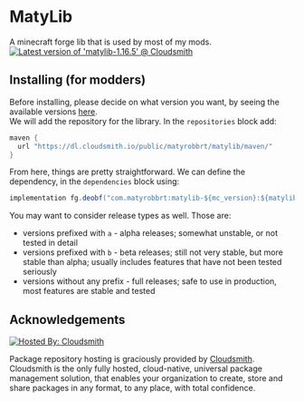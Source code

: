# MatyLib
A minecraft forge lib that is used by most of my mods. <br>
[![Latest version of 'matylib-1.16.5' @ Cloudsmith](https://api-prd.cloudsmith.io/v1/badges/version/matyrobbrt/matylib/maven/matylib-1.16.5/latest/a=noarch;xg=com.matyrobbrt/?render=true&show_latest=true)](https://cloudsmith.io/~matyrobbrt/repos/matylib/packages/detail/maven/matylib-1.16.5/latest/a=noarch;xg=com.matyrobbrt/)

## Installing (for modders)
Before installing, please decide on what version you want, by seeing the available versions [here](https://cloudsmith.io/~matyrobbrt/repos/matylib/packages/). <br>
We will add the repository for the library. In the `repositories` block add:
```java
maven {
  url "https://dl.cloudsmith.io/public/matyrobbrt/matylib/maven/"
}
```
From here, things are pretty straightforward. We can define the dependency, in the `dependencies` block using:
```java
implementation fg.deobf("com.matyrobbrt:matylib-${mc_version}:${matylib_version}") // Make sure to define these values in your gradle.properties, and make sure that the version you are targetting exists!
```
You may want to consider release types as well. Those are:
- versions prefixed with `a` - alpha releases; somewhat unstable, or not tested in detail
- versions prefixed with `b` - beta releases; still not very stable, but more stable than alpha; usually includes features that have not been tested seriously 
- versions without any prefix - full releases; safe to use in production, most features are stable and tested
## Acknowledgements
[![Hosted By: Cloudsmith](https://img.shields.io/badge/OSS%20hosting%20by-cloudsmith-blue?logo=cloudsmith&style=for-the-badge)](https://cloudsmith.com)

Package repository hosting is graciously provided by  [Cloudsmith](https://cloudsmith.com).
Cloudsmith is the only fully hosted, cloud-native, universal package management solution, that
enables your organization to create, store and share packages in any format, to any place, with total
confidence.
